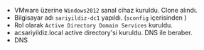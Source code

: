 * VMware üzerine `Windows2012` sanal cihaz kuruldu. Clone alındı.
* Bilgisayar adı `sariyildiz-dc1` yapıldı. (`sconfig` içerisinden )
* Rol olarak `Active Directory Domain Services` kuruldu.
* acsariyildiz.local active directory'si kuruldu. DNS ile beraber.
* DNS 